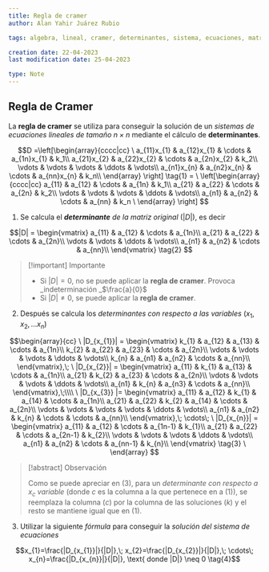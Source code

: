 ```yaml
---
title: Regla de cramer
author: Alan Yahir Juárez Rubio

tags: algebra, lineal, cramer, determinantes, sistema, ecuaciones, matriz 

creation date: 22-04-2023
last modification date: 25-04-2023

type: Note
---
```


## Regla de Cramer

La **regla de cramer** se utiliza para conseguir la solución de un _sistemas de ecuaciones lineales de tamaño $n\times n$_ mediante el cálculo de **determinantes**.

$$D =\left[\begin{array}{cccc|cc}
\
a_{11}x_{1} & a_{12}x_{1} & \cdots & a_{1n}x_{1}  & k_1\\
a_{21}x_{2} & a_{22}x_{2} & \cdots & a_{2n}x_{2}  & k_2\\
\vdots      & \vdots      & \vdots & \ddots       & \vdots\\ 
a_{n1}x_{n} & a_{n2}x_{n} & \cdots & a_{nn}x_{n} & k_n\\
\end{array} \right] \tag{1} =
\
\left[\begin{array}{cccc|cc}
a_{11} & a_{12} & \cdots & a_{1n} & k_1\\
a_{21} & a_{22} & \cdots & a_{2n} & k_2\\
\vdots & \vdots & \vdots & \ddots & \vdots\\ 
a_{n1} & a_{n2} & \cdots & a_{nn} & k_n
\
\end{array} \right]
$$

1. Se calcula el _**determinante** de la matriz original_ ($|D|$), es decir

$$|D| = \begin{vmatrix}
a_{11} & a_{12} & \cdots & a_{1n}\\
a_{21} & a_{22} & \cdots & a_{2n}\\
\vdots & \vdots & \ddots & \vdots\\ 
a_{n1} & a_{n2} & \cdots & a_{nn}\\
\end{vmatrix} \tag{2}
$$

> [!important] Importante
> 
> - Si $|D| = 0$, no se puede aplicar la **regla de cramer**. Provoca _indeterminación _$\frac{a}{0}$
> - Si $|D| \neq 0$, se puede aplicar la **regla de cramer**.

2. Después se calcula los _determinantes con respecto a las variables_ ($x_{1}, x_{2},\dots x_{n}$)

$$\begin{array}{cc}
\
|D_{x_{1}}| = \begin{vmatrix}
k_{1}  & a_{12} & a_{13} & \cdots & a_{1n}\\
k_{2}  & a_{22} & a_{23} & \cdots & a_{2n}\\
\vdots & \vdots & \vdots & \ddots & \vdots\\ 
k_{n}  & a_{n1} & a_{n2} & \cdots & a_{nn}\\
\end{vmatrix},\;
\
|D_{x_{2}}| = \begin{vmatrix}
a_{11} & k_{1}  &   a_{13} & \cdots & a_{1n}\\
a_{21} & k_{2}  &   a_{23} & \cdots & a_{2n}\\
\vdots & \vdots & \vdots   & \ddots & \vdots\\ 
a_{n1} & k_{n}  &   a_{n3} & \cdots & a_{nn}\\
\end{vmatrix},\;\\\\
\
|D_{x_{3}} |= \begin{vmatrix}
a_{11} & a_{12} & k_{1}  & a_{14} & \cdots & a_{1n}\\
a_{21} & a_{22} & k_{2}  & a_{14} & \cdots & a_{2n}\\
\vdots & \vdots & \vdots & \vdots & \ddots & \vdots\\ 
a_{n1} & a_{n2} & k_{n}  & \cdots & \cdots & a_{nn}\\
\end{vmatrix},\; \cdots\;
\
|D_{x_{n}}| = \begin{vmatrix}
a_{11} & a_{12} & \cdots & a_{1n-1} & k_{1}\\
a_{21} & a_{22} & \cdots & a_{2n-1} & k_{2}\\
\vdots & \vdots & \vdots & \ddots   & \vdots\\ 
a_{n1} & a_{n2} & \cdots & a_{nn-1} & k_{n}\\
\end{vmatrix} \tag{3}
\
\end{array}
$$

> [!abstract] Observación
> 
> Como se puede apreciar en $(3)$, para un *determinante con respecto a $x_{c}$ variable* (donde $c$ es la columna a la que pertenece en a $(1)$), se reemplaza la columna ($c$) por la columna de las soluciones ($k$) y el resto se mantiene igual que en $(1)$.

3. Utilizar la siguiente _fórmula_ para conseguir la _solución del sistema de ecuaciones_

$$x_{1}=\frac{|D_{x_{1}}|}{|D|},\; x_{2}=\frac{|D_{x_{2}}|}{|D|},\; \cdots\; x_{n}=\frac{|D_{x_{n}}|}{|D|}, \text{ donde |D|} \neq 0 \tag{4}$$
<!---
<div style="page-break-after: always;"></div>

---
## Referencias

- W., E. y A., J. (2009). Encontrar el determinante de una matriz (12<sup>a</sup> ed.). En S. R. Cervantes (Ed.), _Álgebra y trigonometría con geometría análitica_ (pp. 715-717). Editorial CENGAGE Learning.

--->